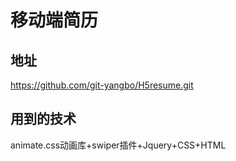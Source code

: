 # 移动端简历

## 地址

https://github.com/git-yangbo/H5resume.git

## 用到的技术
animate.css动画库+swiper插件+Jquery+CSS+HTML




